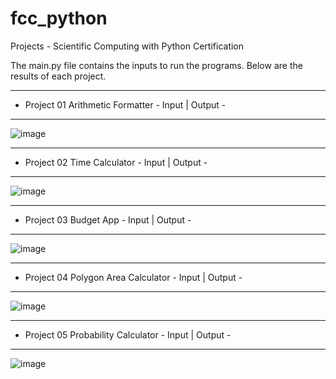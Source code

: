 # fcc_python
 Projects - Scientific Computing with Python Certification
 
 The main.py file contains the inputs to run the programs. Below are the results of each project.

----------------------------------------------------
- Project 01 Arithmetic Formatter - Input | Output -
----------------------------------------------------
![image](https://user-images.githubusercontent.com/48412801/163226301-2282378b-a7f1-4174-a245-c5d1f401e940.png)

-----------------------------------------------
- Project 02 Time Calculator - Input | Output -
-----------------------------------------------
![image](https://user-images.githubusercontent.com/48412801/163226631-5e2937a6-d2ea-4126-b09f-0adbcd5e7c88.png)

------------------------------------------
- Project 03 Budget App - Input | Output -
------------------------------------------
![image](https://user-images.githubusercontent.com/48412801/163227426-d7df6d44-d8d9-46df-9748-fdf4bdc0f6c5.png)

-------------------------------------------------------
- Project 04 Polygon Area Calculator - Input | Output -
-------------------------------------------------------
![image](https://user-images.githubusercontent.com/48412801/163227782-bb732e47-5c10-4cd0-8c54-4213f06a9b63.png)

------------------------------------------------------
- Project 05 Probability Calculator - Input | Output -
------------------------------------------------------

![image](https://user-images.githubusercontent.com/48412801/163228028-81428132-18dc-492a-858e-b99ad7d96799.png)

